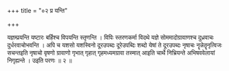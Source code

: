 +++
title = "०२ प्र यन्ति"

+++

यज्ञम्प्रयन्ति यष्टारः बर्हिश्च विपयन्ति स्तृणन्ति । विपिः स्तरणकर्मा विदथे यज्ञे सोममादोग्रावाणश्च दुध्रवाचः दुर्धरवाचोभवन्ति । अपि च यशसो यशस्विनो दूरउपब्दः दूरेउपब्दिः शब्दो येषां ते दूरउपब्दः नृषाचः नॄन्नेतॄनृत्विजः सचन्तइति नृषाचो वृषणो ग्रावाणो गृभात् गृहात् गृहमध्यमग्रावा तस्मात् आइति चार्थे निभ्रियन्ते अभिषववेलायां निगृह्यन्ते । उइति परणः ॥ २ ॥